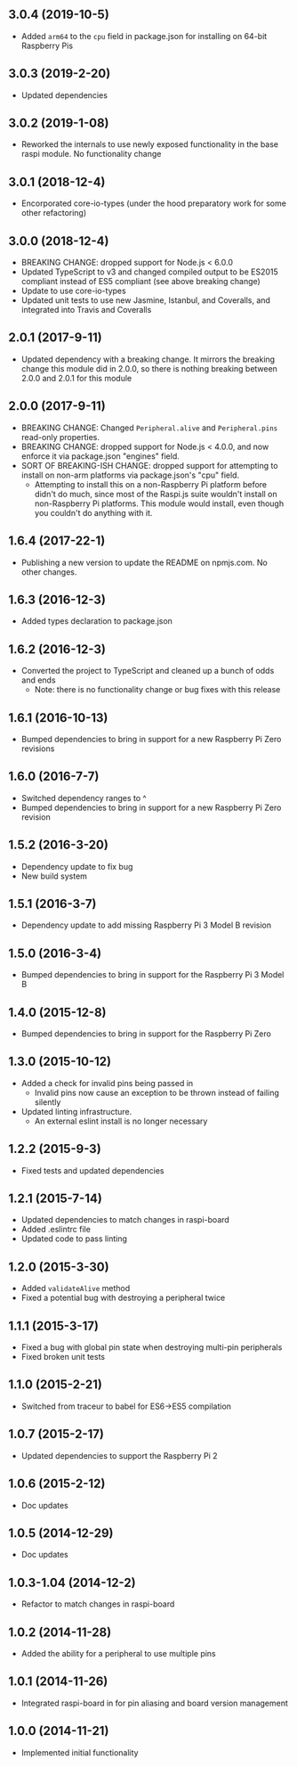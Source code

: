 ## 3.0.4 (2019-10-5)

- Added `arm64` to the `cpu` field in package.json for installing on 64-bit Raspberry Pis

## 3.0.3 (2019-2-20)

- Updated dependencies

## 3.0.2 (2019-1-08)

- Reworked the internals to use newly exposed functionality in the base raspi module. No functionality change

## 3.0.1 (2018-12-4)

- Encorporated core-io-types (under the hood preparatory work for some other refactoring)

## 3.0.0 (2018-12-4)

- BREAKING CHANGE: dropped support for Node.js < 6.0.0
- Updated TypeScript to v3 and changed compiled output to be ES2015 compliant instead of ES5 compliant (see above breaking change)
- Update to use core-io-types
- Updated unit tests to use new Jasmine, Istanbul, and Coveralls, and integrated into Travis and Coveralls

## 2.0.1 (2017-9-11)

- Updated dependency with a breaking change. It mirrors the breaking change this module did in 2.0.0, so there is nothing breaking between 2.0.0 and 2.0.1 for this module

## 2.0.0 (2017-9-11)

- BREAKING CHANGE: Changed `Peripheral.alive` and `Peripheral.pins` read-only properties.
- BREAKING CHANGE: dropped support for Node.js < 4.0.0, and now enforce it via package.json "engines" field.
- SORT OF BREAKING-ISH CHANGE: dropped support for attempting to install on non-arm platforms via package.json's "cpu" field.
    - Attempting to install this on a non-Raspberry Pi platform before didn't do much, since most of the Raspi.js suite wouldn't install on non-Raspberry Pi platforms. This module would install, even though you couldn't do anything with it.

## 1.6.4 (2017-22-1)

- Publishing a new version to update the README on npmjs.com. No other changes.

## 1.6.3 (2016-12-3)

- Added types declaration to package.json

## 1.6.2 (2016-12-3)

- Converted the project to TypeScript and cleaned up a bunch of odds and ends
  - Note: there is no functionality change or bug fixes with this release

## 1.6.1 (2016-10-13)

- Bumped dependencies to bring in support for a new Raspberry Pi Zero revisions

## 1.6.0 (2016-7-7)

- Switched dependency ranges to ^
- Bumped dependencies to bring in support for a new Raspberry Pi Zero revision

## 1.5.2 (2016-3-20)

- Dependency update to fix bug
- New build system

## 1.5.1 (2016-3-7)

- Dependency update to add missing Raspberry Pi 3 Model B revision

## 1.5.0 (2016-3-4)

- Bumped dependencies to bring in support for the Raspberry Pi 3 Model B

## 1.4.0 (2015-12-8)

- Bumped dependencies to bring in support for the Raspberry Pi Zero

## 1.3.0 (2015-10-12)

- Added a check for invalid pins being passed in
  - Invalid pins now cause an exception to be thrown instead of failing silently
- Updated linting infrastructure.
  - An external eslint install is no longer necessary

## 1.2.2 (2015-9-3)

- Fixed tests and updated dependencies

## 1.2.1 (2015-7-14)

- Updated dependencies to match changes in raspi-board
- Added .eslintrc file
- Updated code to pass linting

## 1.2.0 (2015-3-30)

- Added ```validateAlive``` method
- Fixed a potential bug with destroying a peripheral twice

## 1.1.1 (2015-3-17)

- Fixed a bug with global pin state when destroying multi-pin peripherals
- Fixed broken unit tests

## 1.1.0 (2015-2-21)

- Switched from traceur to babel for ES6->ES5 compilation

## 1.0.7 (2015-2-17)

- Updated dependencies to support the Raspberry Pi 2

## 1.0.6 (2015-2-12)

- Doc updates

## 1.0.5 (2014-12-29)

- Doc updates

## 1.0.3-1.04 (2014-12-2)

- Refactor to match changes in raspi-board

## 1.0.2 (2014-11-28)

- Added the ability for a peripheral to use multiple pins

## 1.0.1 (2014-11-26)

- Integrated raspi-board in for pin aliasing and board version management

## 1.0.0 (2014-11-21)

- Implemented initial functionality
